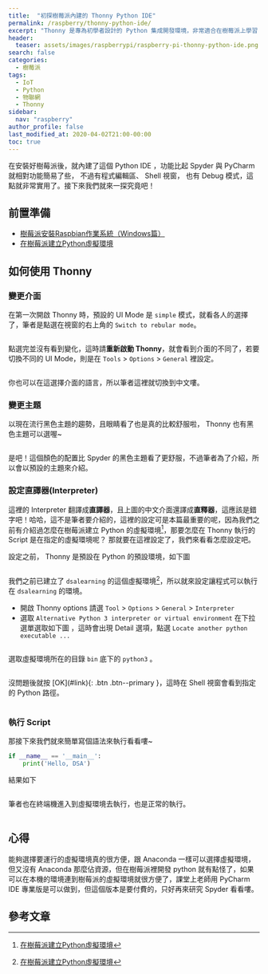 ```yaml
---
title:  "初探樹莓派內建的 Thonny Python IDE"
permalink: /raspberry/thonny-python-ide/
excerpt: "Thonny 是專為初學者設計的 Python 集成開發環境，非常適合在樹莓派上學習 Python 時使用喔！"
header:
  teaser: assets/images/raspberrypi/raspberry-pi-thonny-python-ide.png
search: false
categories: 
  - 樹莓派
tags:
  - IoT
  - Python
  - 物聯網
  - Thonny
sidebar:
  nav: "raspberry"
author_profile: false
last_modified_at: 2020-04-02T21:00-00:00
toc: true
---
```

在安裝好樹莓派後，就內建了這個 Python IDE ，功能比起 Spyder 與 PyCharm 就相對功能簡易了些， 不過有程式編輯區、 Shell 視窗， 也有 Debug 模式，這點就非常實用了。接下來我們就來一探究竟吧！

## 前置準備
* [樹莓派安裝Raspbian作業系統（Windows篇）](/aiot/raspberry-raspbian-1-installation/)
* [在樹莓派建立Python虛擬環境](/aiot/raspberry-pip3-create-env/)

## 如何使用 Thonny
### 變更介面
在第一次開啟 Thonny 時，預設的 UI Mode 是 `simple` 模式，就看各人的選擇了，筆者是點選在視窗的右上角的 `Switch to rebular mode`。

<img src="{{ '/assets/images/raspberrypi/raspberry-pi-thonny-toolbar.png' | relative_url }}" alt="">

點選完並沒有看到變化，這時請**重新啟動 Thonny**，就會看到介面的不同了，若要切換不同的 UI Mode，則是在 `Tools` > `Options` > `General` 裡設定。
<figure class="align-center">
  <img src="{{ site.url }}{{ site.baseurl }}/assets/images/raspberrypi/raspberry-pi-thonny-ui-mode.png" alt="">
</figure> 
你也可以在這選擇介面的語言，所以筆者這裡就切換到中文嘍。

### 變更主題
以現在流行黑色主題的趨勢，且眼睛看了也是真的比較舒服啦， Thonny 也有黑色主題可以選喔~
<figure class="align-center">
  <img src="{{ site.url }}{{ site.baseurl }}/assets/images/raspberrypi/raspberry-pi-thonny-python-ide.png" alt="">
</figure> 
是吧！這個顏色的配置比 Spyder 的黑色主題看了更舒服，不過筆者為了介紹，所以會以預設的主題來介紹。

### 設定直譯器(Interpreter)
這裡的 Interpreter 翻譯成**直譯器**，且上圖的中文介面還譯成**直釋器**，這應該是錯字吧！哈哈，這不是筆者要介紹的，這裡的設定可是本篇最重要的呢，因為我們之前有介紹過怎麼在樹莓派建立 Python 的虛擬環境[^create-env]，那要怎麼在 Thonny 執行的 Script 是在指定的虛擬環境呢？ 那就要在這裡設定了，我們來看看怎麼設定吧。

[^create-env]: [在樹莓派建立Python虛擬環境](/aiot/raspberry-pip3-create-env/)


設定之前， Thonny 是預設在 Python 的預設環境，如下圖

<img src="{{ '/assets/images/raspberrypi/raspberry-pi-thonny-default-python.png' | relative_url }}" alt="">

我們之前已建立了 `dsalearning` 的這個虛擬環境[^create-env]，所以就來設定讓程式可以執行在 `dsalearning` 的環境。

* 開啟 Thonny options
請選 `Tool` > `Options` > `General` > `Interpreter` 
* 選取 `Alternative Python 3 interpreter or virtual environment`
在下拉選單選取如下圖 ，這時會出現 Detail 選項，點選 `Locate another python executable ...`
  <figure class="align-center">
    <img src="{{ site.url }}{{ site.baseurl }}/assets/images/raspberrypi/raspberry-pi-thonny-options-interpreter.png" alt="">
  </figure> 
選取虛擬環境所在的目錄 `bin` 底下的 `python3` 。 
  <figure class="align-center">
    <img src="{{ site.url }}{{ site.baseurl }}/assets/images/raspberrypi/raspberry-pi-thonny-options-interpreter-path.png" alt="">
  </figure> 
沒問題後就按 [OK](#link){: .btn .btn--primary }，這時在 Shell 視窗會看到指定的 Python 路徑。
  <figure class="align-center">
    <img src="{{ site.url }}{{ site.baseurl }}/assets/images/raspberrypi/raspberry-pi-thonny-shell.png" alt="">
  </figure> 

### 執行 Script
那接下來我們就來簡單寫個語法來執行看看嘍~
```python
if __name__ == '__main__':
    print('Hello, DSA')
```
結果如下
  <figure class="align-center">
    <img src="{{ site.url }}{{ site.baseurl }}/assets/images/raspberrypi/raspberry-pi-thonny-sample1.png" alt="">
  </figure> 
筆者也在終端機進入到虛擬環境去執行，也是正常的執行。
  <figure class="align-center">
    <img src="{{ site.url }}{{ site.baseurl }}/assets/images/raspberrypi/raspberry-pi-thonny-sample1-bash.png" alt="">
  </figure> 

## 心得
能夠選擇要運行的虛擬環境真的很方便，跟 Anaconda 一樣可以選擇虛擬環境，但又沒有 Anaconda 那麼佔資源，但在樹莓派裡開發 python 就有點怪了，如果可以在本機的環境連到樹莓派的虛擬環境就很方便了，課堂上老師用 PyCharm IDE 專業版是可以做到，但這個版本是要付費的，只好再來研究 Spyder 看看嘍。

## 參考文章

